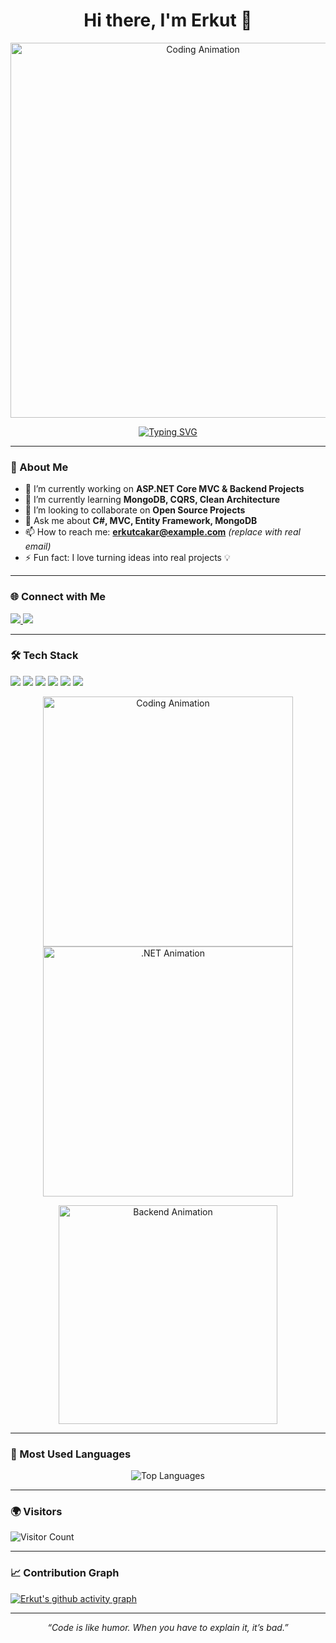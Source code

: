 <h1 align="center">Hi there, I'm Erkut 👋</h1>

<!-- Hareketli Banner -->
<p align="center">
  <img src="https://media.giphy.com/media/qgQUggAC3Pfv687qPC/giphy.gif" width="600" alt="Coding Animation" />
</p>

<!-- Yazı Animasyonu -->
<p align="center">
  <a href="https://github.com/erkutcakar-dev">
    <img src="https://readme-typing-svg.demolab.com?font=Fira+Code&size=24&duration=3000&pause=1000&color=00CFFF&center=true&vCenter=true&width=500&lines=.NET+Developer;C%23+%7C+ASP.NET+%7C+MVC;Backend+%26+Fullstack+Developer;Always+Learning+New+Techs" alt="Typing SVG" />
  </a>
</p>

---

### 🚀 About Me  
- 🔭 I’m currently working on **ASP.NET Core MVC & Backend Projects**  
- 🌱 I’m currently learning **MongoDB, CQRS, Clean Architecture**  
- 👯 I’m looking to collaborate on **Open Source Projects**  
- 💬 Ask me about **C#, MVC, Entity Framework, MongoDB**  
- 📫 How to reach me: **erkutcakar@example.com** *(replace with real email)*  
- ⚡ Fun fact: I love turning ideas into real projects 💡  

---

### 🌐 Connect with Me  

<p>
  <a href="https://www.linkedin.com/in/erkut-cakar/" target="_blank">
    <img src="https://img.shields.io/badge/LinkedIn-0A66C2?style=for-the-badge&logo=linkedin&logoColor=white" />
  </a>
  <a href="https://www.instagram.com/erkut.cakar/" target="_blank">
    <img src="https://img.shields.io/badge/Instagram-E4405F?style=for-the-badge&logo=instagram&logoColor=white" />
  </a>
</p>

---

### 🛠️ Tech Stack  

<p>
  <img src="https://img.shields.io/badge/C%23-239120?style=for-the-badge&logo=csharp&logoColor=white" />
  <img src="https://img.shields.io/badge/.NET-512BD4?style=for-the-badge&logo=dotnet&logoColor=white" />
  <img src="https://img.shields.io/badge/ASP.NET%20MVC-5C2D91?style=for-the-badge&logo=.net&logoColor=white" />
  <img src="https://img.shields.io/badge/Entity%20Framework-5C2D91?style=for-the-badge&logo=entity-framework&logoColor=white" />
  <img src="https://img.shields.io/badge/MongoDB-47A248?style=for-the-badge&logo=mongodb&logoColor=white" />
  <img src="https://img.shields.io/badge/SQL%20Server-CC2927?style=for-the-badge&logo=microsoftsqlserver&logoColor=white" />
</p>

<!-- Tech Stack altına animasyonlar -->
<p align="center">
  <img src="https://media.giphy.com/media/qgQUggAC3Pfv687qPC/giphy.gif" width="400" alt="Coding Animation" />
  <img src="https://media.giphy.com/media/TEnXkcsHrP4YedChhA/giphy.gif" width="400" alt=".NET Animation" />
</p>

<p align="center">
  <img src="https://media.giphy.com/media/f3iwJFOVOwuy7K6FFw/giphy.gif" width="350" alt="Backend Animation" />
</p>


---

### 📌 Most Used Languages  

<p align="center">
  <img src="https://github-readme-stats.vercel.app/api/top-langs/?username=erkutcakar-dev&layout=compact&theme=tokyonight" alt="Top Languages" />
</p>

---

### 🌍 Visitors  
![Visitor Count](https://komarev.com/ghpvc/?username=erkutcakar-dev&label=Profile%20Views&color=0e75b6&style=flat)

---

### 📈 Contribution Graph  
[![Erkut's github activity graph](https://github-readme-activity-graph.vercel.app/graph?username=erkutcakar-dev&theme=tokyo-night)](https://github.com/ashutosh00710/github-readme-activity-graph)

---

<p align="center">
  <i>“Code is like humor. When you have to explain it, it’s bad.”</i>
</p>
